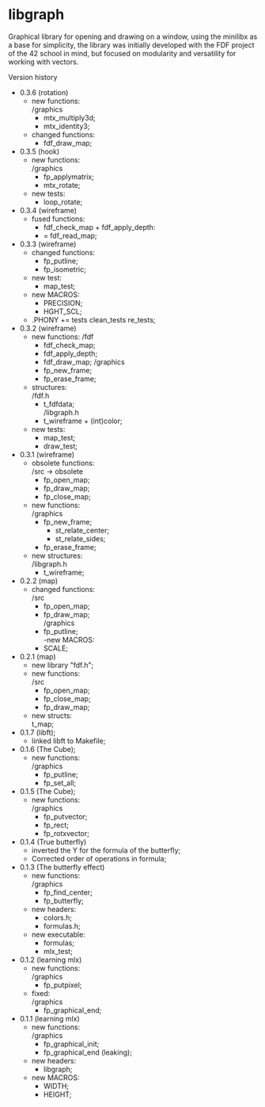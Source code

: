 # libgraph

Graphical library for opening and drawing on a window, using the minilibx as a base for simplicity, the library was initially developed with the FDF project of the 42 school in mind, but focused on modularity and versatility for working with vectors.  

Version history
- 0.3.6 (rotation)  
	- new functions:  
		/graphics  
		- mtx_multiply3d; 
		- mtx_identity3;  
	- changed functions:  
		- fdf_draw_map;  
- 0.3.5 (hook)  
	- new functions:  
		/graphics  
		- fp_applymatrix;  
		- mtx_rotate; 
	- new tests:  
		- loop_rotate;   
- 0.3.4 (wireframe)
	- fused functions:  
		- fdf_check_map + fdf_apply_depth:  
		- = fdf_read_map;
- 0.3.3 (wireframe)  
	- changed functions:  
		- fp_putline;  
		- fp_isometric;  
	- new test:  
		- map_test; 
	- new MACROS:  
		- PRECISION;  
		- HGHT_SCL; 
	- .PHONY += tests clean_tests re_tests;   
- 0.3.2 (wireframe)  
	- new functions:
		/fdf  
		- fdf_check_map;  
		- fdf_apply_depth;  
		- fdf_draw_map; 
		/graphics  
		- fp_new_frame;  
		- fp_erase_frame;   
	- structures:  
		/fdf.h  
		- t_fdfdata;  
		/libgraph.h  
		- t_wireframe + (int)color;
	- new tests:  
		- map_test;  
		- draw_test;  
- 0.3.1 (wireframe)  
	- obsolete functions:  
		/src -> obsolete  
		- fp_open_map;  
		- fp_draw_map;  
		- fp_close_map;  
	- new functions:  
		/graphics  
		- fp_new_frame;  
			- st_relate_center;  
			- st_relate_sides;  
		- fp_erase_frame;  
	- new structures:  
		/libgraph.h  
		- t_wireframe;  
- 0.2.2 (map) 
	- changed functions:  
		/src  
		- fp_open_map;  
		- fp_draw_map;  
		/graphics  
		- fp_putline;  
	-new MACROS:  
		- SCALE;   
- 0.2.1 (map)  
	- new library "fdf.h";  
	- new functions:  
		/src  
		- fp_open_map;  
		- fp_close_map;  
		- fp_draw_map;  
	- new structs:  
		t_map;  
- 0.1.7 (libft);  
	- linked libft to Makefile;  
- 0.1.6 (The Cube);  
	- new functions:  
		/graphics  
		- fp_putline;  
		- fp_set_all;  
- 0.1.5 (The Cube);
	- new functions:  
		/graphics  
		- fp_putvector;  
		- fp_rect;  
		- fp_rotxvector;  
- 0.1.4 (True butterfly)  
	- inverted the Y for the formula of the butterfly;  
	- Corrected order of operations in formula;  
- 0.1.3 (The butterfly effect)  
	- new functions:  
		/graphics  
		- fp_find_center;  
		- fp_butterfly;
	- new headers:  
		- colors.h;  
		- formulas.h;  
	- new executable:  
		- formulas;  
		- mlx_test;  
- 0.1.2 (learning mlx)  
	- new functions:  
		/graphics  
		- fp_putpixel;  
	- fixed:  
		/graphics  
		- fp_graphical_end;  
- 0.1.1 (learning mlx)  
	- new functions:  
		/graphics  
		- fp_graphical_init;  
		- fp_graphical_end (leaking);  
	- new headers:
		- libgraph;  
	- new MACROS:  
		- WIDTH;  
		- HEIGHT;  
